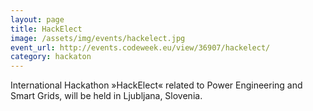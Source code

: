 ```yaml
---
layout: page
title: HackElect
image: /assets/img/events/hackelect.jpg
event_url: http://events.codeweek.eu/view/36907/hackelect/
category: hackaton
---
```


International Hackathon »HackElect« related to Power Engineering and Smart Grids, will be held in Ljubljana, Slovenia.